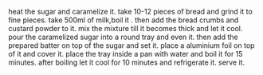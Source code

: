 heat the sugar and caramelize it.
take 10-12 pieces of bread and grind it to fine pieces.
take 500ml of milk,boil it .
then add the bread crumbs and custard powder to it.
mix the mixture till it becomes thick and let it cool.
pour the caramelized sugar into a round tray and even it.
then add the prepared batter on top of the sugar and set it.
place a aluminium foil on top of it and cover it.
place the tray inside a pan with water and boil it for 15 minutes.
after boiling let it cool for 10 minutes and refrigerate it.
serve it.